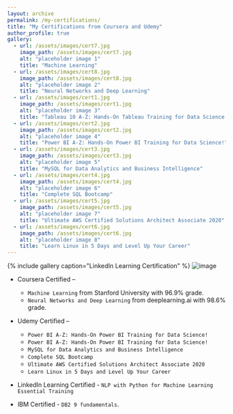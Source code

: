 ```yaml
---
layout: archive
permalink: /my-certifications/
title: "My Certifications from Coursera and Udemy"
author_profile: true
gallery:
  - url: /assets/images/cert7.jpg
    image_path: /assets/images/cert7.jpg
    alt: "placeholder image 1"
    title: "Machine Learning"
  - url: /assets/images/cert8.jpg
    image_path: /assets/images/cert8.jpg
    alt: "placeholder image 2"
    title: "Neural Networks and Deep Learning"
  - url: /assets/images/cert1.jpg
    image_path: /assets/images/cert1.jpg
    alt: "placeholder image 3"
    title: "Tableau 10 A-Z: Hands-On Tableau Training for Data Science!"
  - url: /assets/images/cert2.jpg
    image_path: /assets/images/cert2.jpg
    alt: "placeholder image 4"
    title: "Power BI A-Z: Hands-On Power BI Training for Data Science!"
  - url: /assets/images/cert3.jpg
    image_path: /assets/images/cert3.jpg
    alt: "placeholder image 5"
    title: "MySQL for Data Analytics and Business Intelligence"
  - url: /assets/images/cert4.jpg
    image_path: /assets/images/cert4.jpg
    alt: "placeholder image 6"
    title: "Complete SQL Bootcamp"
  - url: /assets/images/cert5.jpg
    image_path: /assets/images/cert5.jpg
    alt: "placeholder image 7"
    title: "Ultimate AWS Certified Solutions Architect Associate 2020"
  - url: /assets/images/cert6.jpg
    image_path: /assets/images/cert6.jpg
    alt: "placeholder image 8"
    title: "Learn Linux in 5 Days and Level Up Your Career"
---
```

{% include gallery caption="LinkedIn Learning Certification" %}
![image](https://user-images.githubusercontent.com/55267125/85079822-60ed1a00-b1e5-11ea-9cd2-b7ce4c6ce5b4.png)

* Coursera Certified –

  * `Machine Learning` from Stanford University with 96.9% grade.
  * `Neural Networks and Deep Learning` from deeplearning.ai with 98.6% grade.  

* Udemy Certified –

  * `Power BI A-Z: Hands-On Power BI Training for Data Science!`
  *	`Power BI A-Z: Hands-On Power BI Training for Data Science!`
  * `MySQL for Data Analytics and Business Intelligence`
  *	`Complete SQL Bootcamp`
  * `Ultimate AWS Certified Solutions Architect Associate 2020`
  *	`Learn Linux in 5 Days and Level Up Your Career`

* LinkedIn Learning Certified - `NLP with Python for Machine Learning Essential Training`
* IBM Certified - `DB2 9 fundamentals`.  
